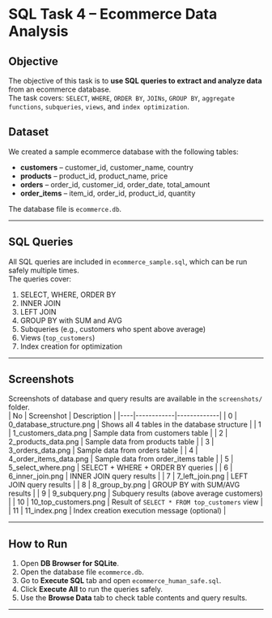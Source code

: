 # SQL Task 4 – Ecommerce Data Analysis

## Objective
The objective of this task is to **use SQL queries to extract and analyze data** from an ecommerce database.  
The task covers: `SELECT`, `WHERE`, `ORDER BY`, `JOINs`, `GROUP BY`, `aggregate functions`, `subqueries`, `views`, and `index optimization`.

## Dataset
We created a sample ecommerce database with the following tables:

- **customers** – customer_id, customer_name, country  
- **products** – product_id, product_name, price  
- **orders** – order_id, customer_id, order_date, total_amount  
- **order_items** – item_id, order_id, product_id, quantity  

The database file is `ecommerce.db`.

---

## SQL Queries
All SQL queries are included in `ecommerce_sample.sql`, which can be run safely multiple times.  
The queries cover:

1. SELECT, WHERE, ORDER BY  
2. INNER JOIN  
3. LEFT JOIN  
4. GROUP BY with SUM and AVG  
5. Subqueries (e.g., customers who spent above average)  
6. Views (`top_customers`)  
7. Index creation for optimization  

---

## Screenshots
Screenshots of database and query results are available in the `screenshots/` folder.  
| No | Screenshot | Description |
|----|------------|-------------|
| 0  | 0_database_structure.png | Shows all 4 tables in the database structure |
| 1  | 1_customers_data.png | Sample data from customers table |
| 2  | 2_products_data.png | Sample data from products table |
| 3  | 3_orders_data.png | Sample data from orders table |
| 4  | 4_order_items_data.png | Sample data from order_items table |
| 5  | 5_select_where.png | SELECT + WHERE + ORDER BY queries |
| 6  | 6_inner_join.png | INNER JOIN query results |
| 7  | 7_left_join.png | LEFT JOIN query results |
| 8  | 8_group_by.png | GROUP BY with SUM/AVG results |
| 9  | 9_subquery.png | Subquery results (above average customers) |
| 10 | 10_top_customers.png | Result of `SELECT * FROM top_customers` view |
| 11 | 11_index.png | Index creation execution message (optional) |

---

## How to Run
1. Open **DB Browser for SQLite**.  
2. Open the database file `ecommerce.db`.  
3. Go to **Execute SQL** tab and open `ecommerce_human_safe.sql`.  
4. Click **Execute All** to run the queries safely.  
5. Use the **Browse Data** tab to check table contents and query results.

---
